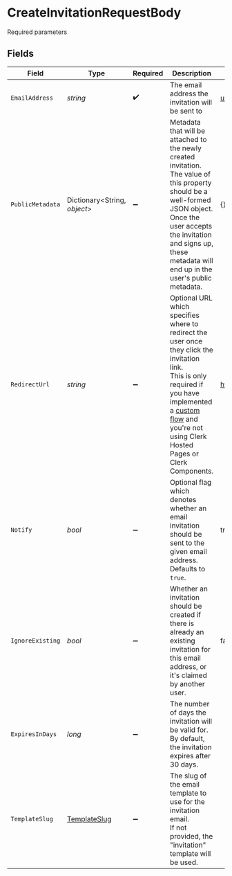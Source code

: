 # CreateInvitationRequestBody

Required parameters


## Fields

| Field                                                                                                                                                                                                                                                                                  | Type                                                                                                                                                                                                                                                                                   | Required                                                                                                                                                                                                                                                                               | Description                                                                                                                                                                                                                                                                            | Example                                                                                                                                                                                                                                                                                |
| -------------------------------------------------------------------------------------------------------------------------------------------------------------------------------------------------------------------------------------------------------------------------------------- | -------------------------------------------------------------------------------------------------------------------------------------------------------------------------------------------------------------------------------------------------------------------------------------- | -------------------------------------------------------------------------------------------------------------------------------------------------------------------------------------------------------------------------------------------------------------------------------------- | -------------------------------------------------------------------------------------------------------------------------------------------------------------------------------------------------------------------------------------------------------------------------------------- | -------------------------------------------------------------------------------------------------------------------------------------------------------------------------------------------------------------------------------------------------------------------------------------- |
| `EmailAddress`                                                                                                                                                                                                                                                                         | *string*                                                                                                                                                                                                                                                                               | :heavy_check_mark:                                                                                                                                                                                                                                                                     | The email address the invitation will be sent to                                                                                                                                                                                                                                       | user@example.com                                                                                                                                                                                                                                                                       |
| `PublicMetadata`                                                                                                                                                                                                                                                                       | Dictionary<String, *object*>                                                                                                                                                                                                                                                           | :heavy_minus_sign:                                                                                                                                                                                                                                                                     | Metadata that will be attached to the newly created invitation.<br/>The value of this property should be a well-formed JSON object.<br/>Once the user accepts the invitation and signs up, these metadata will end up in the user's public metadata.                                   | {}                                                                                                                                                                                                                                                                                     |
| `RedirectUrl`                                                                                                                                                                                                                                                                          | *string*                                                                                                                                                                                                                                                                               | :heavy_minus_sign:                                                                                                                                                                                                                                                                     | Optional URL which specifies where to redirect the user once they click the invitation link.<br/>This is only required if you have implemented a [custom flow](https://clerk.com/docs/authentication/invitations#custom-flow) and you're not using Clerk Hosted Pages or Clerk Components. | https://example.com/welcome                                                                                                                                                                                                                                                            |
| `Notify`                                                                                                                                                                                                                                                                               | *bool*                                                                                                                                                                                                                                                                                 | :heavy_minus_sign:                                                                                                                                                                                                                                                                     | Optional flag which denotes whether an email invitation should be sent to the given email address.<br/>Defaults to `true`.                                                                                                                                                             | true                                                                                                                                                                                                                                                                                   |
| `IgnoreExisting`                                                                                                                                                                                                                                                                       | *bool*                                                                                                                                                                                                                                                                                 | :heavy_minus_sign:                                                                                                                                                                                                                                                                     | Whether an invitation should be created if there is already an existing invitation for this email address, or it's claimed by another user.                                                                                                                                            | ​false                                                                                                                                                                                                                                                                                 |
| `ExpiresInDays`                                                                                                                                                                                                                                                                        | *long*                                                                                                                                                                                                                                                                                 | :heavy_minus_sign:                                                                                                                                                                                                                                                                     | The number of days the invitation will be valid for. By default, the invitation expires after 30 days.                                                                                                                                                                                 |                                                                                                                                                                                                                                                                                        |
| `TemplateSlug`                                                                                                                                                                                                                                                                         | [TemplateSlug](../../Models/Operations/TemplateSlug.md)                                                                                                                                                                                                                                | :heavy_minus_sign:                                                                                                                                                                                                                                                                     | The slug of the email template to use for the invitation email.<br/>If not provided, the "invitation" template will be used.                                                                                                                                                           |                                                                                                                                                                                                                                                                                        |
